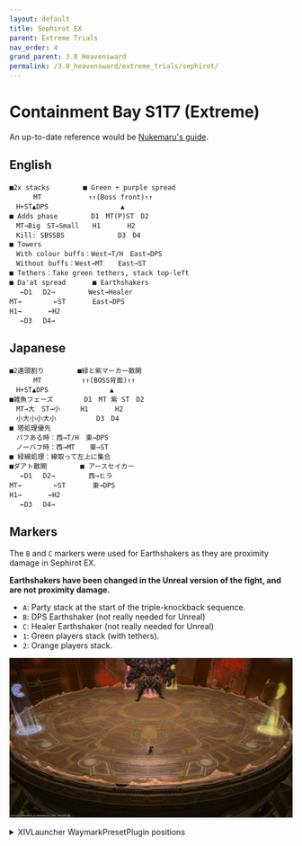 ```yaml
---
layout: default
title: Sephirot EX
parent: Extreme Trials
nav_order: 4
grand_parent: 3.0 Heavensward
permalink: /3.0_heavensward/extreme_trials/sephirot/
---
```


# Containment Bay S1T7 (Extreme)

An up-to-date reference would be [Nukemaru's guide](https://youtu.be/bHCGhhyV8VQ).

## English
```
■2x stacks　　　　　■ Green + purple spread
　　　 MT　　　　　　　↑↑(Boss front)↑↑
　H+ST▲DPS　　　　　　　　　   ▲
■ Adds phase　　　　　D1　MT(P)ST　D2
　MT→Big　ST→Small　　H1　　　　H2
　Kill: SBSSBS　　　　　　　　D3　D4
■ Towers
　With colour buffs：West→T/H　East→DPS
　Without buffs：West→MT　  East→ST
■ Tethers：Take green tethers, stack top-left
■ Da'at spread　　　　■ Earthshakers
　 ←D1　 D2→　　　　　West→Healer
MT→　　　   ←ST　　　　East→DPS
H1→　　　　←H2
　 ←D3　 D4→
```

## Japanese
```
■2連頭割り　　　　　■緑と紫マーカー散開
　　　 MT　　　　　　↑↑(BOSS背面)↑↑
　H+ST▲DPS　　　　　　　　  ▲
■雑魚フェーズ 　　　　D1　MT 紫 ST　D2
　MT→大　ST→小　　　H1　　　　H2
　小大小小大小　　　　　　D3　D4
■ 塔処理優先
　バフある時：西→T/H　東→DPS
　ノーバフ時：西→MT　  東→ST
■ 緑線処理：線取って左上に集合
■ダアト散開　　　　　■ アースセイカー
　 ←D1　 D2→　　　　　西→ヒラ
MT→　　　   ←ST　　　　東→DPS
H1→　　　　←H2
　 ←D3　 D4→
```

## Markers

The `B` and `C` markers were used for Earthshakers as they are proximity damage in Sephirot EX.

**Earthshakers have been changed in the Unreal version of the fight, and are not proximity damage.**

* `A`: Party stack at the start of the triple-knockback sequence.
* `B`: DPS Earthshaker (not really needed for Unreal)
* `C`: Healer Earthshaker (not really needed for Unreal)
* `1`: Green players stack (with tethers).
* `2`: Orange players stack.

![](images/markers.jpg)
<details markdown=block>
<summary>XIVLauncher WaymarkPresetPlugin positions</summary>

```json
{"Name":"Sephirot EX","MapID":135,"A":{"X":0.0,"Y":0.074,"Z":-9.75,"ID":0,"Active":true},"B":{"X":16.0,"Y":0.052,"Z":9.0,"ID":1,"Active":true},"C":{"X":-16.0,"Y":0.052,"Z":9.0,"ID":2,"Active":true},"D":{"X":0.0,"Y":0.0,"Z":0.0,"ID":3,"Active":false},"One":{"X":-5.35,"Y":0.052,"Z":-17.5,"ID":4,"Active":true},"Two":{"X":5.35,"Y":0.052,"Z":-17.5,"ID":5,"Active":true},"Three":{"X":0.0,"Y":0.0,"Z":0.0,"ID":6,"Active":false},"Four":{"X":0.0,"Y":0.0,"Z":0.0,"ID":7,"Active":false}}
```

</details>
